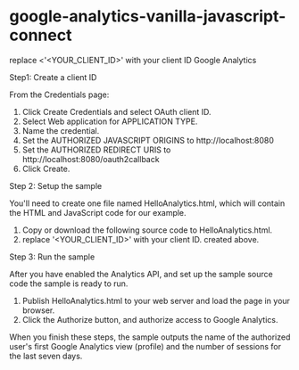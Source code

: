 # google-analytics-vanilla-javascript-connect

replace <'&lt;YOUR_CLIENT_ID>' with your client ID Google Analytics

Step1: Create a client ID

From the Credentials page:

   1. Click Create Credentials and select OAuth client ID.
   2. Select Web application for APPLICATION TYPE.
   3. Name the credential.
   4. Set the AUTHORIZED JAVASCRIPT ORIGINS to http://localhost:8080
   5. Set the AUTHORIZED REDIRECT URIS to http://localhost:8080/oauth2callback
   6. Click Create.


Step 2: Setup the sample

You'll need to create one file named HelloAnalytics.html, which will contain the HTML and JavaScript code for our example.

  1.  Copy or download the following source code to HelloAnalytics.html.
  2.  replace '<YOUR_CLIENT_ID>' with your client ID. created above.

Step 3: Run the sample

After you have enabled the Analytics API, and set up the sample source code the sample is ready to run.

  1.  Publish HelloAnalytics.html to your web server and load the page in your browser.
  2.  Click the Authorize button, and authorize access to Google Analytics.

When you finish these steps, the sample outputs the name of the authorized user's first Google Analytics view (profile) and the number of sessions for the last seven days. 
